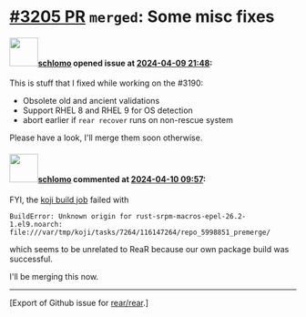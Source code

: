 [\#3205 PR](https://github.com/rear/rear/pull/3205) `merged`: Some misc fixes
=============================================================================

#### <img src="https://avatars.githubusercontent.com/u/101384?v=4" width="50">[schlomo](https://github.com/schlomo) opened issue at [2024-04-09 21:48](https://github.com/rear/rear/pull/3205):

This is stuff that I fixed while working on the \#3190:

-   Obsolete old and ancient validations
-   Support RHEL 8 and RHEL 9 for OS detection
-   abort earlier if `rear recover` runs on non-rescue system

Please have a look, I'll merge them soon otherwise.

#### <img src="https://avatars.githubusercontent.com/u/101384?v=4" width="50">[schlomo](https://github.com/schlomo) commented at [2024-04-10 09:57](https://github.com/rear/rear/pull/3205#issuecomment-2047085448):

FYI, the [koji build
job](https://koji.fedoraproject.org/koji/taskinfo?taskID=116151447)
failed with

    BuildError: Unknown origin for rust-srpm-macros-epel-26.2-1.el9.noarch: file:///var/tmp/koji/tasks/7264/116147264/repo_5998851_premerge/

which seems to be unrelated to ReaR because our own package build was
successful.

I'll be merging this now.

------------------------------------------------------------------------

\[Export of Github issue for
[rear/rear](https://github.com/rear/rear).\]
